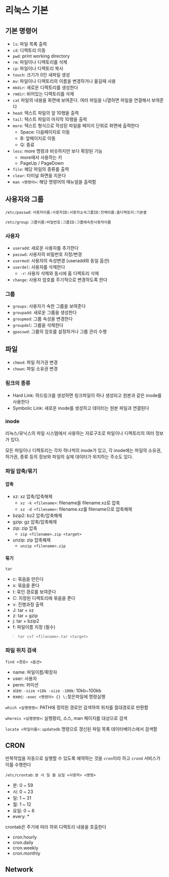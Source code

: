 # 리눅스 기본

## 기본 명령어

- `ls`: 파일 목록 출력
- `cd`: 디렉토리 이동
- `pwd`: print working directory
- `rm`: 파일이나 디렉토리를 삭제
- `cp`: 파일이나 디렉토리 복사
- `touch`: 크기가 0인 새파일 생성
- `mv`: 파일이나 디렉토리의 이름을 변경하거나 옮길때 사용
- `mkdir`: 새로운 디렉토리를 생성한다
- `rmdir`: 비어있는 디렉토리를 삭제
- `cat` 파일의 내용을 화면에 보여준다. 여러 파일을 나열하면 파일을 연결해서 보여준다
- `head`: 텍스트 파일의 앞 10행을 출력
- `tail`: 텍스트 파일의 마지막 10행을 출력
- `more`: 텍스트 형식으로 작성된 파일을 페이지 단위로 화면에 출력한다
  - Space: 다음페이지로 이동
  - B: 앞페이지로 이동
  - Q: 종료
- `less`: more 명령과 비슷하지만 보다 확장된 기능
  - more에서 사용하는 키
  - PageUp / PageDown
- `file`: 해당 파일의 종류를 출력
- `clear`: 터미널 화면을 지운다
- `man <명령어>`: 해당 명령어의 매뉴얼을 출력함

## 사용자와 그룹

`/etc/passwd`: `사용자이름:사용자ID:사용자소속그룹ID:전체이름:홈디렉토리:기본셸`

`/etc/group`: `그룹이름:비밀번호:그룹ID:그룹에속한사용자이름`

### 사용자

- `useradd`: 새로운 사용자를 추가한다
- `passwd`: 사용자의 비밀번호 지정/변경
- `usermod`: 사용자의 속성변경 (useradd와 동일 옵션)
- `userdel`: 사용자를 삭제한다
  - `-r`: 사용자 삭제와 동시에 홈 디렉토리 삭제
- `change`: 사용자 암호를 주기적으로 변경하도록 한다

### 그룹

- `groups`: 사용자가 속한 그룹을 보여준다
- `groupadd`: 새로운 그룹을 생성한다
- `groupmod`: 그룹 속성을 변경한다
- `groupdel`: 그룹을 삭제한다
- `gpasswd`: 그룹의 암호를 설정하거나 그룹 관리 수행

## 파일

- `chmod`: 파일 허가권 변경
- `chown`: 파일 소유권 변경

### 링크의 종류

- Hard Link: 하드링크를 생성하면 링크파일이 하나 생성되고 원본과 같은 inode를 사용한다
- Symbolic Link: 새로운 inode를 생성하고 데이터는 원본 파일과 연결된다

### inode

리눅스/유닉스의 파일 시스템에서 사용하는 자료구조로 파일이나 디렉토리의 여러 정보가 있다.

모든 파일이나 디렉토리는 각자 하나씩의 inode가 있고,
각 inode에는 파일의 소유권, 허가권, 종류 등의 정보와 파일의 실제 데이터가 위치하는 주소도 있다.

### 파일 압축/묶기

#### 압축

- xz: xz 압축/압축해제
  - `xz -k <filename>`: filename을 filename.xz로 압축
  - `xz -d <filename>`: filename.xz를 filename으로 압축해제
- bzip2: bz2 압축/압축해제
- gzip: gz 압축/압축해제
- zip: zip 압축
  - `zip <filename>.zip <target>`
- unzip: zip 압축해제
  - `unzip <filename>.zip`

#### 묶기

`tar`

- c: 묶음을 만든다
- x: 묶음을 푼다
- t: 묶인 경로를 보여준다
- C: 지정된 디렉토리에 묶음을 푼다
- v: 진행과정 출력
- J: tar + xz
- z: tar + gzip
- j: tar + bzip2
- f: 파일이름 지정 (필수)

> `tar cvf <filename>.tar <target>`

### 파일 위치 검색

`find <경로> <옵션>`

- name: 파일이름/확장자
- user: 사용자
- perm: 퍼미션
- size: `-size +10k -size -100k`: 10kb~100kb
- exec: `-exec <명령어> {} \;`찾은파일에 명령실행

`which <실행명령>`: PATH에 정의된 경로만 검색하여 위치를 절대경로로 반환함

`whereis <실행명령>`: 실행팡리, 소스, man 페이지를 대상으로 검색

`locate <파일이름>`: `updatedb` 명령으로 갱신된 파일 목록 데이터베이스에서 검색함

## CRON

반복작업을 자동으로 실행할 수 있도록 예약하는 것을 `cron`이라 하고 `crond` 서비스가 이를 수행한다

`/etc/crontab`: `분 시 일 월 요일 <사용자> <명령>`

- 분: 0 ~ 59
- 시: 0 ~ 23
- 일: 1 ~ 31
- 월: 1 ~ 12
- 요일: 0 ~ 6
- every: *

crontab은 주기에 따라 하위 디렉토리 내용을 호출한다

- cron.hourly
- cron.daily
- cron.weekly
- cron.monthly

## Network
